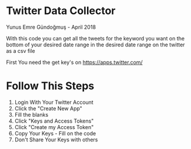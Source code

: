 # Twitter Data Collector

 Yunus Emre Gündoğmuş - April 2018


  With this code you can get all the tweets for the keyword you want on the bottom of your desired date range in the desired date range on the twitter as a csv file
 
 First You need the get key's on https://apps.twitter.com/ 
 
 # Follow This Steps
 1) Login With Your Twitter Account
 2) Click the "Create New App"
 3) Fill the blanks
 4) Click "Keys and Access Tokens"
 5) Click "Create my Access Token"
 6) Copy Your Keys - Fill on the code
 7) Don't Share Your Keys with others

